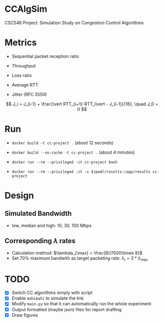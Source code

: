 # CCAlgSim
CSC546 Project: Simulation Study on Congestion Control Algorithms

# Metrics  
- Sequential packet reception ratio

- Throughput

- Loss ratio

- Average RTT

- Jitter (RFC 3550)

$$
J_i = J_{i-1} + \frac{\vert RTT_{i+1}-RTT_i\vert - J_{i-1}}{16}, \quad J_0 = 0
$$

# Run

- `docker build -t cc-project .` (about 12 seconds)
- `docker build --no-cache -t cc-project .` (about 4 minutes)

- `docker run --rm --privileged -it cc-project bash`

- `docker run --rm --privileged -it -v $(pwd)/results:/app/results cc-project`

# Design

## Simulated Bandwidth
- low, median and high: 10, 30, 100 Mbps

## Corresponding $\lambda$ rates
- Calculation method: $\lambda_{\max} = \frac{B}{1500\times 8}$
- Set $70\%$ maximum bandwith as target packeting rate: $\lambda_i = 2*\lambda_{\max}$

# TODO
- [x] Switch CC algorithms simply with script
- [x] Enable `mahimahi` to simulate the link
- [x] Modify `main.py` so that it can automatically run the whole experiment
- [x] Output formatted (maybe json) files for report drafting
- [x] Draw figures
